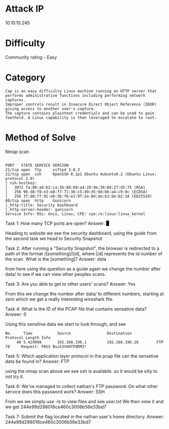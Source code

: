 # Attack IP
  10.10.10.245

# Difficulty
  Community rating - Easy

# Category 
```
Cap is an easy difficulty Linux machine running an HTTP server that performs administrative functions including performing network captures.
Improper controls result in Insecure Direct Object Reference (IDOR) giving access to another user's capture.
The capture contains plaintext credentials and can be used to gain foothold. A Linux capability is then leveraged to escalate to root.
```

# Method of Solve

Nmap scan 

```

PORT   STATE SERVICE VERSION
21/tcp open  ftp     vsftpd 3.0.3
22/tcp open  ssh     OpenSSH 8.2p1 Ubuntu 4ubuntu0.2 (Ubuntu Linux; protocol 2.0)
| ssh-hostkey: 
|   3072 fa:80:a9:b2:ca:3b:88:69:a4:28:9e:39:0d:27:d5:75 (RSA)
|   256 96:d8:f8:e3:e8:f7:71:36:c5:49:d5:9d:b6:a4:c9:0c (ECDSA)
|_  256 3f:d0:ff:91:eb:3b:f6:e1:9f:2e:8d:de:b3:de:b2:18 (ED25519)
80/tcp open  http    Gunicorn
|_http-title: Security Dashboard
|_http-server-header: gunicorn
Service Info: OSs: Unix, Linux; CPE: cpe:/o:linux:linux_kernel

```
Task 1: How many TCP ports are open?
Answer: <span style="background-color:black; color:black;" onmouseover="this.style.color='white'" onmouseout="this.style.color='black'"> 3 </span>

Heading to website we see the security dashboard, using the guide from the second task we head to Security Snapshot

Task 2: After running a "Security Snapshot", the browser is redirected to a path of the format /[something]/[id], where [id] represents the id number of the scan. What is the [something]?
Answer: data

from here using the question as a guide again we change the number after data/ to see if we can view other peoples scans.

Task 3: Are you able to get to other users' scans?
Answer: Yes

From this we change the number after data/ to different numbers, starting at zero which we get a really interesting wireshark file. 

Task 4: What is the ID of the PCAP file that contains sensative data?
Answer: 0 

Using this sensitive data we start to look through, and see 
```
No.     Time           Source                Destination           Protocol Length Info
     40 5.424998       192.168.196.1         192.168.196.16        FTP      78     Request: PASS Buck3tH4TF0RM3!
```
Task 5: Which application layer protocol in the pcap file can the sensetive data be found in?
Answer: FTP


using the nmap scan above we see ssh is available. so it would be silly to not try it. 


Task 6: We've managed to collect nathan's FTP password. On what other service does this password work?
Answer: SSH

From we we simply use -ls to view files and see user.txt
We then view it and we get 244e99d298016ce460c3006b56e33bd7

Task 7: Submit the flag located in the nathan user's home directory.
Answer: 244e99d298016ce460c3006b56e33bd7


